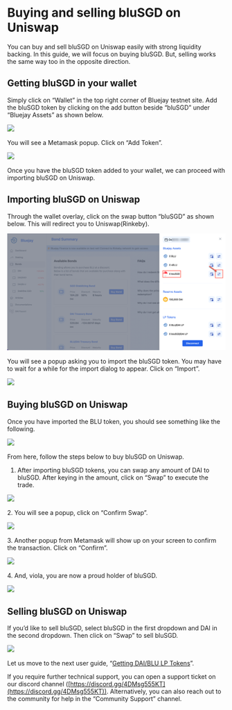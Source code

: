 # Buying and selling bluSGD on Uniswap

You can buy and sell bluSGD on Uniswap easily with strong liquidity backing. In this guide, we will focus on buying bluSGD. But, selling works the same way too in the opposite direction.

## Getting bluSGD in your wallet

Simply click on “Wallet” in the top right corner of Bluejay testnet site. Add the bluSGD token by clicking on the add button beside “bluSGD” under “Bluejay Assets” as shown below.

![](../../.gitbook/assets/add\_bluSGD.png)

You will see a Metamask popup. Click on “Add Token”.

![](../../.gitbook/assets/add\_blusgd.png)

Once you have the bluSGD token added to your wallet, we can proceed with importing bluSGD on Uniswap.

## Importing bluSGD on Uniswap

Through the wallet overlay, click on the swap button “bluSGD” as shown below. This will redirect you to Uniswap(Rinkeby).

![](<../../.gitbook/assets/swap bluSGD.png>)

You will see a popup asking you to import the bluSGD token. You may have to wait for a while for the import dialog to appear. Click on “Import”.

![](../../.gitbook/assets/import\_bluSGD.png)

## Buying bluSGD on Uniswap

Once you have imported the BLU token, you should see something like the following.

![](../../.gitbook/assets/edit\_1.png)

From here, follow the steps below to buy bluSGD on Uniswap.

1. After importing bluSGD tokens, you can swap any amount of DAI to bluSGD. After keying in the amount, click on “Swap” to execute the trade.

![](<../../.gitbook/assets/buying\_bluSGD\_on\_uniswap (1).png>)

2\. You will see a popup, click on “Confirm Swap”.

![](../../.gitbook/assets/confirm\_blusgd\_swap.png)

3\. Another popup from Metamask will show up on your screen to confirm the transaction. Click on “Confirm”.

![](../../.gitbook/assets/blusgd\_meta.png)

4\. And, viola, you are now a proud holder of bluSGD.

![](../../.gitbook/assets/bluSGD\_bought.png)

## Selling bluSGD on Uniswap

If you’d like to sell bluSGD, select bluSGD in the first dropdown and DAI in the second dropdown. Then click on “Swap” to sell bluSGD.

![](../../.gitbook/assets/selling\_bluSGD.png)

Let us move to the next user guide, “[Getting DAI/BLU LP Tokens](getting-dai-blu-lp-tokens.md)”.

If you require further technical support, you can open a support ticket on our discord channel ([https://discord.gg/4DMsg555KT](https://discord.gg/4DMsg555KT)). Alternatively, you can also reach out to the community for help in the “Community Support” channel.
